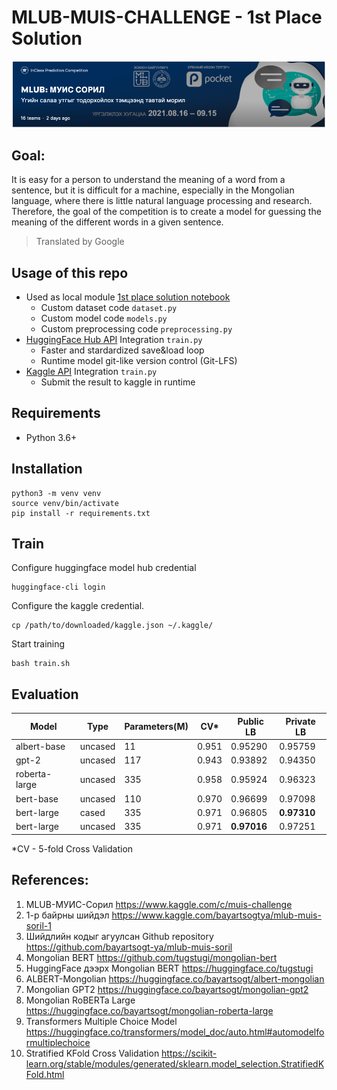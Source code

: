 # MLUB-MUIS-CHALLENGE - 1st Place Solution

[![KaggleBanner](./images/kaggle-banner.png)](https://www.kaggle.com/c/muis-challenge/)

## Goal:

It is easy for a person to understand the meaning of a word from a sentence, but it is difficult for a machine, especially in the Mongolian language, where there is little natural language processing and research.
Therefore, the goal of the competition is to create a model for guessing the meaning of the different words in a given sentence.

> Translated by Google

## Usage of this repo
- Used as local module [1st place solution notebook](https://www.kaggle.com/bayartsogtya/mlub-muis-soril-1)
    - Custom dataset code `dataset.py`
    - Custom model code `models.py`
    - Custom preprocessing code `preprocessing.py`
- [HuggingFace Hub API](https://github.com/huggingface/huggingface_hub) Integration `train.py`
    - Faster and stardardized save&load loop
    - Runtime model git-like version control (Git-LFS)
- [Kaggle API](https://github.com/Kaggle/kaggle-api) Integration `train.py`
    - Submit the result to kaggle in runtime



## Requirements
- Python 3.6+

## Installation
```
python3 -m venv venv
source venv/bin/activate
pip install -r requirements.txt
```

## Train
Configure huggingface model hub credential
```
huggingface-cli login
```

Configure the kaggle credential.
```
cp /path/to/downloaded/kaggle.json ~/.kaggle/
```

Start training
```
bash train.sh
```

## Evaluation
| Model | Type | Parameters(M) | CV* | Public LB | Private LB |
| - | - | - | - | - | - |
| albert-base | uncased | 11 | 0.951 | 0.95290 | 0.95759 |
| gpt-2 | uncased | 117 | 0.943 | 0.93892 | 0.94350 | 
| roberta-large | uncased | 335 | 0.958 | 0.95924 | 0.96323 |
| bert-base | uncased | 110 | 0.970 | 0.96699 | 0.97098 |
| bert-large| cased| 335| 0.971| 0.96805| **0.97310** | 
| bert-large | uncased | 335 | 0.971 | **0.97016** | 0.97251 |

*CV - 5-fold Cross Validation

## References:
1. MLUB-МУИС-Сорил https://www.kaggle.com/c/muis-challenge
2. 1-р байрны шийдэл https://www.kaggle.com/bayartsogtya/mlub-muis-soril-1
3. Шийдлийн кодыг агуулсан Github repository https://github.com/bayartsogt-ya/mlub-muis-soril
4. Mongolian BERT https://github.com/tugstugi/mongolian-bert
5. HuggingFace дээрх Mongolian BERT https://huggingface.co/tugstugi
6. ALBERT-Mongolian https://huggingface.co/bayartsogt/albert-mongolian
7. Mongolian GPT2 https://huggingface.co/bayartsogt/mongolian-gpt2
8. Mongolian RoBERTa Large https://huggingface.co/bayartsogt/mongolian-roberta-large
9. Transformers Multiple Choice Model https://huggingface.co/transformers/model_doc/auto.html#automodelformultiplechoice
10. Stratified KFold Cross Validation https://scikit-learn.org/stable/modules/generated/sklearn.model_selection.StratifiedKFold.html